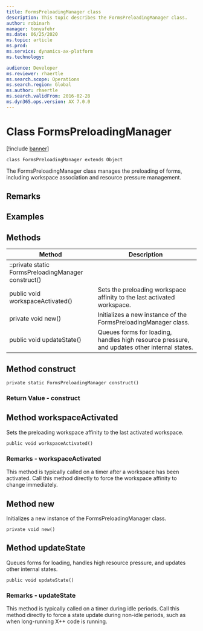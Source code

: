 ```yaml
---
title: FormsPreloadingManager class
description: This topic describes the FormsPreloadingManager class.
author: robinarh
manager: tonyafehr
ms.date: 06/25/2020
ms.topic: article
ms.prod: 
ms.service: dynamics-ax-platform
ms.technology: 

audience: Developer
ms.reviewer: rhaertle
ms.search.scope: Operations
ms.search.region: Global
ms.author: rhaertle
ms.search.validFrom: 2016-02-28
ms.dyn365.ops.version: AX 7.0.0
---
```


# Class FormsPreloadingManager

[!include [banner](../../includes/banner.md)]

```xpp
class FormsPreloadingManager extends Object
```

The FormsPreloadingManager class manages the preloading of forms, including workspace association and resource pressure management.

## Remarks

## Examples

## Methods

| Method                                              | Description                                                                                  |
|-----------------------------------------------------|----------------------------------------------------------------------------------------------|
| ::private static FormsPreloadingManager construct() |                                                                                              |
| public void workspaceActivated()                    | Sets the preloading workspace affinity to the last activated workspace.                      |
| private void new()                                  | Initializes a new instance of the FormsPreloadingManager class.                              |
| public void updateState()                           | Queues forms for loading, handles high resource pressure, and updates other internal states. |

## Method construct

```xpp
private static FormsPreloadingManager construct()
```

### Return Value - construct

## Method workspaceActivated

Sets the preloading workspace affinity to the last activated workspace.

```xpp
public void workspaceActivated()
```

### Remarks - workspaceActivated

This method is typically called on a timer after a workspace has been activated. Call this method directly to force the workspace affinity to change immediately.

## Method new

Initializes a new instance of the FormsPreloadingManager class.

```xpp
private void new()
```

## Method updateState

Queues forms for loading, handles high resource pressure, and updates other internal states.

```xpp
public void updateState()
```

### Remarks - updateState

This method is typically called on a timer during idle periods. Call this method directly to force a state update during non-idle periods, such as when long-running X++ code is running.

